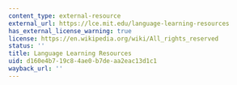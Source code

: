 ```yaml
---
content_type: external-resource
external_url: https://lce.mit.edu/language-learning-resources
has_external_license_warning: true
license: https://en.wikipedia.org/wiki/All_rights_reserved
status: ''
title: Language Learning Resources
uid: d160e4b7-19c8-4ae0-b7de-aa2eac13d1c1
wayback_url: ''
---
```

